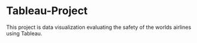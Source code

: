 # Tableau-Project
This project is data visualization evaluating the safety of the worlds airlines using Tableau.
